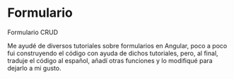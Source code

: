# Formulario
Formulario CRUD

Me ayudé de diversos tutoriales sobre formularios en Angular, poco a poco fui construyendo el código con ayuda de dichos tutoriales, pero, al final, traduje el código al español, añadí otras funciones y lo modifiqué para dejarlo a mi gusto.